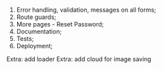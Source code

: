 1. Error handling, validation, messages on all forms;
2. Route guards;
3. More pages - Reset Password; 
4. Documentation;
5. Tests;
6. Deployment;

Extra: add loader
Extra: add cloud for image saving